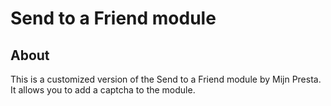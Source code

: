 # Send to a Friend module

## About

This is a customized version of the Send to a Friend module by Mijn Presta. It allows you to add a captcha to the module.

